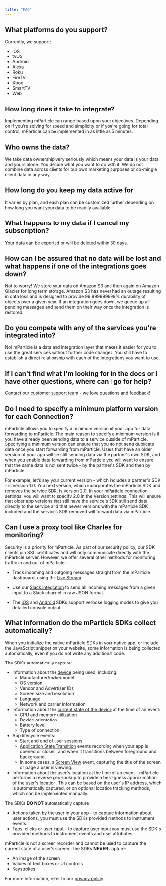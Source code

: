 ```yaml
---
title: "FAQ"
---
```


## What platforms do you support?

Currently, we support:  

* iOS  
* tvOS  
* Android  
* Alexa  
* Roku  
* FireTV  
* Xbox  
* SmartTV 
* Web   

## How long does it take to integrate?
Implementing mParticle can range based upon your objectives. Depending on if you’re solving for speed and simplicity or if you're going for total control, mParticle can be implemented in as little as 5 minutes.

## Who owns the data? 
We take data ownership very seriously which means your data is your data and yours alone. You decide what you want to do with it. We do not combine data across clients for our own marketing purposes or co-mingle client data in any way.

## How long do you keep my data active for
It varies by plan, and each plan can be customized further depending on how long you want your data to be readily available.

## What happens to my data if I cancel my subscription?
Your data can be exported or will be deleted within 30 days.

## How can I be assured that no data will be lost and what happens if one of the integrations goes down?

Not to worry! We store your data on Amazon S3 and then again on Amazon Glacier for long term storage. Amazon S3 has never had an outage resulting in data loss and is designed to provide 99.999999999% durability of objects over a given year.  If an integration goes down, we queue up all pending messages and send them on their way once the integration is restored.

## Do you compete with any of the services you're integrated into?
No! mParticle is a data and integration layer that makes it easier for you to use the great services without further code changes.  You still have to establish a direct relationship with each of the integrations you want to use. 

## If I can't find what I'm looking for in the docs or I have other questions, where can I go for help?

[Contact our customer support team](mailto:support@mparticle.com) - we love questions and feedback!

## Do I need to specify a minimum platform version for each Connection?

mParticle allows you to specify a minimum version of your app for data forwarding to mParticle. The main reason to specify a minimum version is if you have already been sending data to a service outside of mParticle. Specifying a minimum version can ensure that you do not send duplicate data once you start forwarding from mParticle.  Users that have an older version of your app will be still sending data via the partner's own SDK, and when you enable data forwarding from mParticle you will want to ensure that the same data is not sent twice - by the partner's SDK and then by mParticle.

For example, let’s say your current version - which includes a partner's SDK - is version 1.0.  You next version, which incorporates the mParticle SDK and removes the service SDK, is version 2.0.  In your mParticle connection settings, you will want to specify 2.0 in the Version settings.  This will ensure that older app versions that still have the service's SDK still send data directly to the service and that newer versions with the mParticle SDK included and the services SDK removed will forward data via mParticle.

## Can I use a proxy tool like Charles for monitoring?

Security is a priority for mParticle. As part of our security policy, our SDK clients pin SSL certificates and will only communicate directly with the mParticle server. However, we offer several other methods for monitoring traffic in and out of mParticle:

* Track incoming and outgoing messages straight from the mParticle dashboard, using the [Live Stream](/platform-guide/live-stream/)

* Use our [Slack integration](/integrations/slack/event/) to send all incoming messages from a given input to a Slack channel in raw JSON format.

* The [iOS](/developers/sdk/ios/initialize-the-sdk/#console-logging) and [Android](/developers/sdk/android/initialize-the-sdk/#console-logging) SDKs support verbose logging modes to give you detailed console output.

## What information do the mParticle SDKs collect automatically?

When you initialize the native mParticle SDKs in your native app, or include the JavaScript snippet on your website, some information is being collected automatically, even if you do not write any additional code.

The SDKs automatically capture:

* Information about the [device](/developers/server/json-reference/#device_info) being used, including:
    * Manufacturer/make/model
    * OS version
    * Vendor and Advertiser IDs
    * Screen size and resolution
    * Language
    * Network and carrier information
* Information about the [current state of the device](/developers/server/json-reference/#device_current_state) at the time of an event:
    * CPU and memory utilization
    * Device orientation
    * Battery level
    * Type of connection
* App lifecycle events:
    * [Start](/developers/server/json-reference/#session_start) and [end](/developers/server/json-reference/#session_end) of user sessions
    * [Application State Transition](/developers/server/json-reference/#application_state_transition) events recording when your app is opened or closed, and when it transitions between foreground and background.
    * In some cases, a [Screen View](/developers/server/json-reference/#screen_view) event, capturing the title of the screen or page a user is viewing.
* Information about the user's location at the time of an event - mParticle performs a reverse geo-lookup to provide a best-guess approximation of the user's location. This can be based on the user's IP address, which is automatically captured, or on optional location tracking methods, which can be implemented manually.

The SDKs **DO NOT** automatically capture

* Actions taken by the user in your app - to capture information about user actions, you must use the SDKs provided methods to instrument events.
* Taps, clicks or user input - to capture user input you must use the SDK's provided methods to instrument events and user attributes.

mParticle is not a screen recorder and cannot be used to capture the current state of a user's screen. The SDKs **NEVER** capture:

* An image of the screen
* Values of text boxes or UI controls
* Keystrokes

For more information, refer to our [privacy policy](https://www.mparticle.com/privacypolicy)
